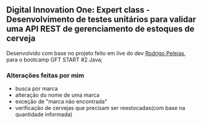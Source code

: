 ## Digital Innovation One: Expert class - Desenvolvimento de testes unitários para validar uma API REST de gerenciamento de estoques de cerveja

Desenvolvido com base no projeto feito em live do dev [Rodrigo Peleias](https://www.linkedin.com/in/rodrigopeleias/), para o bootcamp GFT START #2 Java;

### Alterações feitas por mim

- busca por marca
- alteração do nome de uma marca
- exceção de "marca não encontrada"
- verificação de cervejas que precisam ser reestocadas(com base na quantidade informada)
